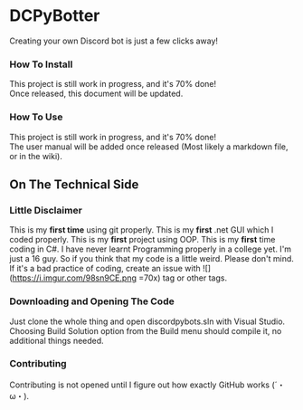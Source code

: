 # DCPyBotter
Creating your own Discord bot is just a few clicks away!

### How To Install

This project is still work in progress, and it's 70% done!  
Once released, this document will be updated.

### How To Use
This project is still work in progress, and it's 70% done!  
The user manual will be added once released (Most likely a markdown file, or in the wiki).

## On The Technical Side

### Little Disclaimer
This is my **first time** using git properly. This is my **first** .net GUI which I coded properly. This is my **first** project using OOP. This is my **first** time coding in C#. I have never learnt Programming properly in a college yet. I'm just a 16 guy. So if you think that my code is a little weird. Please don't mind. If it's a bad practice of coding, create an issue with ![](https://i.imgur.com/98sn9CE.png =70x) tag or other tags.
### Downloading and Opening The Code
Just clone the whole thing and open discordpybots.sln with Visual Studio. Choosing Build Solution option from the Build menu should compile it, no additional things needed.

### Contributing
Contributing is not opened until I figure out how exactly GitHub works (´・ω・).
